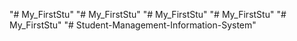 "# My_FirstStu" 
"# My_FirstStu" 
"# My_FirstStu" 
"# My_FirstStu" 
"# My_FirstStu" 
"# Student-Management-Information-System" 
